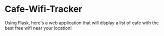# Cafe-Wifi-Tracker
Using Flask, here's a web application that will display a list of cafe with the best free wifi near your location!
